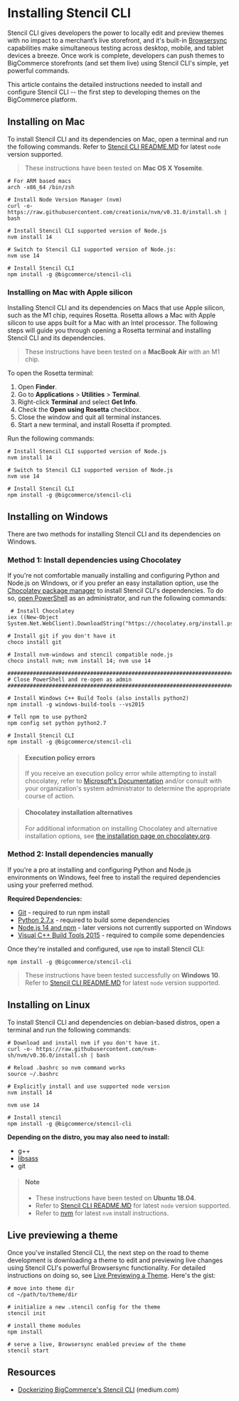 # Installing Stencil CLI



Stencil CLI gives developers the power to locally edit and preview themes with no impact to a merchant’s live storefront, and it's built-in [Browsersync](https://github.com/bigcommerce/browser-sync) capabilities make simultaneous testing across desktop, mobile, and tablet devices a breeze. Once work is complete, developers can push themes to BigCommerce storefronts (and set them live) using Stencil CLI's simple, yet powerful commands.

This article contains the detailed instructions needed to install and configure Stencil CLI -- the first step to developing themes on the BigCommerce platform.

## Installing on Mac

To install Stencil CLI and its dependencies on Mac, open a terminal and run the following commands. Refer to [Stencil CLI README.MD](https://github.com/bigcommerce/stencil-cli) for latest `node` version supported.


<!-- theme: info -->
> These instructions have been tested on **Mac OS X Yosemite**.


```shell
# For ARM based macs
arch -x86_64 /bin/zsh

# Install Node Version Manager (nvm)
curl -o- https://raw.githubusercontent.com/creationix/nvm/v0.31.0/install.sh | bash

# Install Stencil CLI supported version of Node.js
nvm install 14

# Switch to Stencil CLI supported version of Node.js:
nvm use 14

# Install Stencil CLI
npm install -g @bigcommerce/stencil-cli
```

### Installing on Mac with Apple silicon

Installing Stencil CLI and its dependencies on Macs that use Apple silicon, such as the M1 chip, requires Rosetta. Rosetta allows a Mac with Apple silicon to use apps built for a Mac with an Intel processor. The following steps will guide you through opening a Rosetta terminal and installing Stencil CLI and its dependencies.


<!-- theme: info -->
> These instructions have been tested on a **MacBook Air** with an M1 chip.


To open the Rosetta terminal:

1. Open **Finder**.
2. Go to **Applications** > **Utilities** > **Terminal**.
3. Right-click **Terminal** and select **Get Info**.
4. Check the **Open using Rosetta** checkbox.
5. Close the window and quit all terminal instances.
6. Start a new terminal, and install Rosetta if prompted.

Run the following commands:

```shell
# Install Stencil CLI supported version of Node.js
nvm install 14

# Switch to Stencil CLI supported version of Node.js
nvm use 14

# Install Stencil CLI
npm install -g @bigcommerce/stencil-cli
```

## Installing on Windows
There are two methods for installing Stencil CLI and its dependencies on Windows.


### Method 1: Install dependencies using Chocolatey
If you're not comfortable manually installing and configuring Python and Node.js on Windows, or if you prefer an easy installation option, use the [Chocolatey package manager](https://chocolatey.org/) to install Stencil CLI's dependencies. To do so, [open PowerShell](https://docs.microsoft.com/en-us/powershell/scripting/getting-started/starting-windows-powershell?view=powershell-6) as an administrator, and run the following commands:
```shell
 # Install Chocolatey
iex ((New-Object System.Net.WebClient).DownloadString("https://chocolatey.org/install.ps1"))

# Install git if you don't have it
choco install git

# Install nvm-windows and stencil compatible node.js
choco install nvm; nvm install 14; nvm use 14

#####################################################################################
# Close PowerShell and re-open as admin
#####################################################################################

# Install Windows C++ Build Tools (also installs python2)
npm install -g windows-build-tools --vs2015

# Tell npm to use python2
npm config set python python2.7

# Install Stencil CLI
npm install -g @bigcommerce/stencil-cli
```

<!-- theme: warning -->
> #### Execution policy errors
> If you receive an execution policy error while attempting to install chocolatey, refer to [Microsoft's Documentation](https://docs.microsoft.com/en-us/powershell/module/microsoft.powershell.security/set-executionpolicy?view=powershell-6) and/or consult with your organization's system administrator to determine the appropriate course of action.


<!-- theme: info -->
> #### Chocolatey installation alternatives
> For additional information on installing Chocolatey and alternative installation options, see [the installation page on chocolatey.org](https://chocolatey.org/install).

### Method 2: Install dependencies manually

If you're a pro at installing and configuring Python and Node.js environments on Windows, feel free to install the required dependencies using your preferred method.

**Required Dependencies:**
* [Git](https://git-scm.com/downloads) - required to run npm install
* [Python 2.7.x](https://www.python.org/downloads/) - required to build some dependencies
* [Node.js 14 and npm](https://nodejs.org/en/download/releases/) - later versions not currently supported on Windows
* [Visual C++ Build Tools 2015](https://www.npmjs.com/package/windows-build-tools) - required to compile some dependencies

Once they're installed and configured, use `npm` to install Stencil CLI:

```shell
npm install -g @bigcommerce/stencil-cli
```

<!-- theme: info -->
> These instructions have been tested successfully on **Windows 10**.
> Refer to [Stencil CLI README.MD](https://github.com/bigcommerce/stencil-cli) for latest `node` version supported.

## Installing on Linux

To install Stencil CLI and dependencies on debian-based distros, open a terminal and run the following commands:

```shell
# Download and install nvm if you don't have it.
curl -o- https://raw.githubusercontent.com/nvm-sh/nvm/v0.36.0/install.sh | bash

# Reload .bashrc so nvm command works
source ~/.bashrc

# Explicitly install and use supported node version
nvm install 14

nvm use 14

# Install stencil
npm install -g @bigcommerce/stencil-cli
```

**Depending on the distro, you may also need to install:**
* g++
* [libsass](https://sass-lang.com/libsass)
* git

<!-- theme: info -->
> #### Note
> * These instructions have been tested on **Ubuntu 18.04**.
> * Refer to [Stencil CLI README.MD](https://github.com/bigcommerce/stencil-cli) for latest `node` version supported.
> * Refer to [nvm](https://github.com/nvm-sh/nvm) for latest `nvm` install instructions.


## Live previewing a theme

Once you've installed Stencil CLI, the next step on the road to theme development is downloading a theme to edit and previewing live changes using Stencil CLI's powerful Browsersync functionality. For detailed instructions on doing so, see [Live Previewing a Theme](/stencil-docs/installing-stencil-cli/live-previewing-a-theme). Here's the gist:


```shell
# move into theme dir
cd ~/path/to/theme/dir

# initialize a new .stencil config for the theme
stencil init

# install theme modules
npm install

# serve a live, Browsersync enabled preview of the theme
stencil start
```

## Resources

* [Dockerizing BigCommerce's Stencil CLI](https://medium.com/bigcommerce-developer-blog/dockerizing-bigcommerces-stencil-cli-f508ddc0c3c0) (medium.com)
